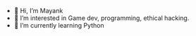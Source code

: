 - 👋 Hi, I’m Mayank
- 👀 I’m interested in Game dev, programming, ethical hacking.
- 🌱 I’m currently learning Python
<!---
MOB-sudo/MOB-sudo is a ✨ special ✨ repository because its `README.md` (this file) appears on your GitHub profile.
You can click the Preview link to take a look at your changes.
--->
